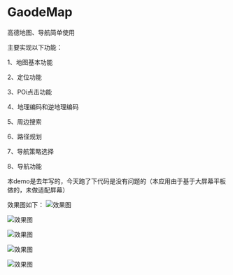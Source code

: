 # GaodeMap
高德地图、导航简单使用

主要实现以下功能：

1、地图基本功能

2、定位功能

3、POi点击功能

4、地理编码和逆地理编码

5、周边搜索

6、路径规划

7、导航策略选择

8、导航功能

本demo是去年写的，今天跑了下代码是没有问题的（本应用由于基于大屏幕平板做的，未做适配屏幕）

效果图如下：
![效果图](https://github.com/mapeifan/GaodeMap/blob/master/app/src/main/res/GaodeDemo_%E4%B8%BB%E9%A1%B5.png)

![效果图](https://github.com/mapeifan/GaodeMap/blob/master/app/src/main/res/GaodeDemo_%E5%8E%BB%E8%BF%99%E9%87%8C.png)

![效果图](https://github.com/mapeifan/GaodeMap/blob/master/app/src/main/res/GaodeDemo_%E5%91%A8%E8%BE%B9%E6%90%9C%E7%B4%A2.png)

![效果图](https://github.com/mapeifan/GaodeMap/blob/master/app/src/main/res/GaodeDemo_%E5%AF%BC%E8%88%AA.png)

![效果图](https://github.com/mapeifan/GaodeMap/blob/master/app/src/main/res/GaodeDemo_%E7%AD%96%E7%95%A5%E9%80%89%E6%8B%A9.png)
